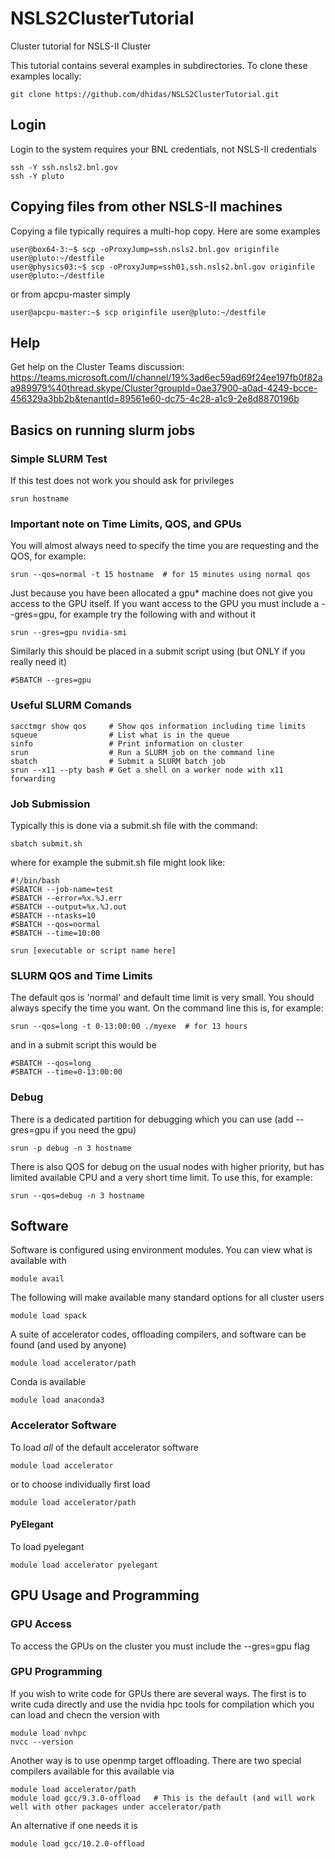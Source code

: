 # NSLS2ClusterTutorial
Cluster tutorial for NSLS-II Cluster

This tutorial contains several examples in subdirectories.  To clone these examples locally:
```
git clone https://github.com/dhidas/NSLS2ClusterTutorial.git
```

## Login
Login to the system requires your BNL credentials, not NSLS-II credentials
```
ssh -Y ssh.nsls2.bnl.gov
ssh -Y pluto
```

## Copying files from other NSLS-II machines
Copying a file typically requires a multi-hop copy.  Here are some examples
```
user@box64-3:~$ scp -oProxyJump=ssh.nsls2.bnl.gov originfile user@pluto:~/destfile
user@physics03:~$ scp -oProxyJump=ssh01,ssh.nsls2.bnl.gov originfile user@pluto:~/destfile
```
or from apcpu-master simply
```
user@apcpu-master:~$ scp originfile user@pluto:~/destfile
```

## Help
Get help on the Cluster Teams discussion:
https://teams.microsoft.com/l/channel/19%3ad6ec59ad69f24ee197fb0f82aa989979%40thread.skype/Cluster?groupId=0ae37900-a0ad-4249-bcce-456329a3bb2b&tenantId=89561e60-dc75-4c28-a1c9-2e8d8870196b


## Basics on running slurm jobs

### Simple SLURM Test
If this test does not work you should ask for privileges
```
srun hostname
```

### Important note on Time Limits, QOS, and GPUs
You will almost always need to specify the time you are requesting and the QOS, for example:
```
srun --qos=normal -t 15 hostname  # for 15 minutes using normal qos
```
Just because you have been allocated a gpu* machine does not give you access to the GPU itself.  If you want access to the GPU you must include a --gres=gpu, for example try the following with and without it
```
srun --gres=gpu nvidia-smi
```
Similarly this should be placed in a submit script using (but ONLY if you really need it)
```
#SBATCH --gres=gpu
```

### Useful SLURM Comands
```
sacctmgr show qos     # Show qos information including time limits
squeue                # List what is in the queue
sinfo                 # Print information on cluster
srun                  # Run a SLURM job on the command line
sbatch                # Submit a SLURM batch job
srun --x11 --pty bash # Get a shell on a worker node with x11 forwarding
```

### Job Submission
Typically this is done via a submit.sh file with the command:
```
sbatch submit.sh
```
where for example the submit.sh file might look like:
```
#!/bin/bash
#SBATCH --job-name=test
#SBATCH --error=%x.%J.err
#SBATCH --output=%x.%J.out
#SBATCH --ntasks=10
#SBATCH --qos=normal
#SBATCH --time=10:00

srun [executable or script name here]
```

### SLURM QOS and Time Limits
The default qos is 'normal' and default time limit is very small.  You should always specify the time you want.  On the command line this is, for example:
```
srun --qos=long -t 0-13:00:00 ./myexe  # for 13 hours
```
and in a submit script this would be
```
#SBATCH --qos=long
#SBATCH --time=0-13:00:00
```

### Debug
There is a dedicated partition for debugging which you can use (add --gres=gpu if you need the gpu)
```
srun -p debug -n 3 hostname
```
There is also QOS for debug on the usual nodes with higher priority, but has limited available CPU and a very short time limit.  To use this, for example:
```
srun --qos=debug -n 3 hostname
```


## Software
Software is configured using environment modules. You can view what is available with
```
module avail
```
The following will make available many standard options for all cluster users
```
module load spack
```
A suite of accelerator codes, offloading compilers, and software can be found (and used by anyone)
```
module load accelerator/path
```
Conda is available
```
module load anaconda3
```

### Accelerator Software
To load *all* of the default accelerator software
```
module load accelerator
```
or to choose individually first load
```
module load accelerator/path
```
#### PyElegant
To load pyelegant
```
module load accelerator pyelegant
```

## GPU Usage and Programming
### GPU Access
To access the GPUs on the cluster you must include the --gres=gpu flag

### GPU Programming
If you wish to write code for GPUs there are several ways.  The first is to write cuda directly and use the nvidia hpc tools for compilation which you can load and checn the version with
```
module load nvhpc
nvcc --version
```
Another way is to use openmp target offloading.  There are two special compilers available for this available via
```
module load accelerator/path
module load gcc/9.3.0-offload   # This is the default (and will work well with other packages under accelerator/path
```
An alternative if one needs it is
```
module load gcc/10.2.0-offload
```
